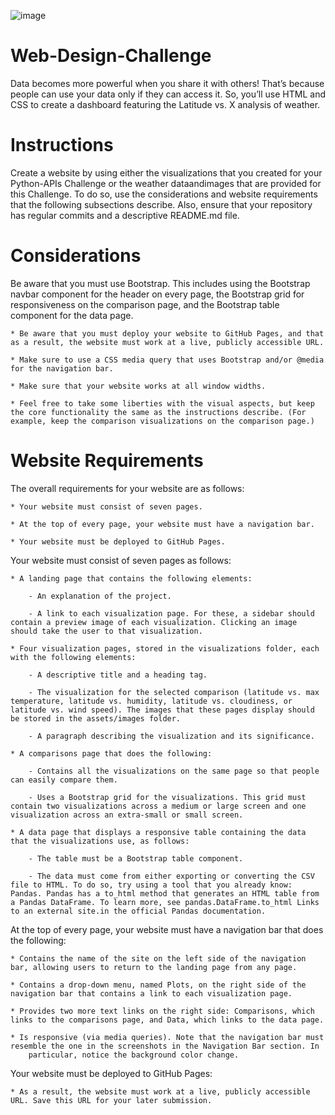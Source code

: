 ![image](https://user-images.githubusercontent.com/108558769/203668124-f0b85d8b-034c-48ee-b855-972df4f04eb9.png)

# Web-Design-Challenge
Data becomes more powerful when you share it with others! That’s because people can use your data only if they can access it. So, you’ll use HTML
and CSS to create a dashboard featuring the Latitude vs. X analysis of weather.


# Instructions
Create a website by using either the visualizations that you created for your Python-APIs Challenge or the weather dataandimages that are
provided for this Challenge. To do so, use the considerations and website requirements that the following subsections describe. Also, ensure 
that your repository has regular commits and a descriptive README.md file.


# Considerations
Be aware that you must use Bootstrap. This includes using the Bootstrap navbar component for the header on every page, the Bootstrap grid for 
responsiveness on the comparison page, and the Bootstrap table component for the data page.

    * Be aware that you must deploy your website to GitHub Pages, and that as a result, the website must work at a live, publicly accessible URL.

    * Make sure to use a CSS media query that uses Bootstrap and/or @media for the navigation bar.

    * Make sure that your website works at all window widths.

    * Feel free to take some liberties with the visual aspects, but keep the core functionality the same as the instructions describe. (For example, keep the comparison visualizations on the comparison page.)


# Website Requirements
The overall requirements for your website are as follows:

    * Your website must consist of seven pages.

    * At the top of every page, your website must have a navigation bar.

    * Your website must be deployed to GitHub Pages.


Your website must consist of seven pages as follows:

    * A landing page that contains the following elements:

        - An explanation of the project.

        - A link to each visualization page. For these, a sidebar should contain a preview image of each visualization. Clicking an image should take the user to that visualization.

    * Four visualization pages, stored in the visualizations folder, each with the following elements:

        - A descriptive title and a heading tag.

        - The visualization for the selected comparison (latitude vs. max temperature, latitude vs. humidity, latitude vs. cloudiness, or latitude vs. wind speed). The images that these pages display should be stored in the assets/images folder.

        - A paragraph describing the visualization and its significance.

    * A comparisons page that does the following:

        - Contains all the visualizations on the same page so that people can easily compare them.

        - Uses a Bootstrap grid for the visualizations. This grid must contain two visualizations across a medium or large screen and one visualization across an extra-small or small screen.

    * A data page that displays a responsive table containing the data that the visualizations use, as follows:

        - The table must be a Bootstrap table component.

        - The data must come from either exporting or converting the CSV file to HTML. To do so, try using a tool that you already know: Pandas. Pandas has a to_html method that generates an HTML table from a Pandas DataFrame. To learn more, see pandas.DataFrame.to_html Links to an external site.in the official Pandas documentation.


At the top of every page, your website must have a navigation bar that does the following:

    * Contains the name of the site on the left side of the navigation bar, allowing users to return to the landing page from any page.

    * Contains a drop-down menu, named Plots, on the right side of the navigation bar that contains a link to each visualization page.

    * Provides two more text links on the right side: Comparisons, which links to the comparisons page, and Data, which links to the data page.

    * Is responsive (via media queries). Note that the navigation bar must resemble the one in the screenshots in the Navigation Bar section. In
        particular, notice the background color change.

Your website must be deployed to GitHub Pages:

    * As a result, the website must work at a live, publicly accessible URL. Save this URL for your later submission.
